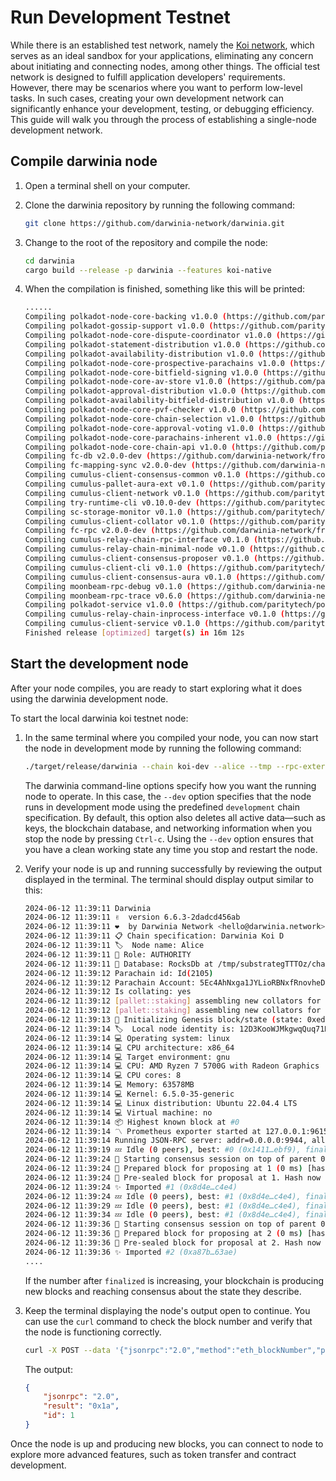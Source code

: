 # Run Development Testnet

While there is an established test network, namely the [Koi network](./koi.md), which serves as an ideal sandbox for your applications, eliminating any concern about initiating and connecting nodes, among other things. The official test network is designed to fulfill application developers' requirements. However, there may be scenarios where you want to perform low-level tasks. In such cases, creating your own development network can significantly enhance your development, testing, or debugging efficiency. This guide will walk you through the process of establishing a single-node development network.

## Compile darwinia node

1. Open a terminal shell on your computer.
2. Clone the darwinia repository by running the following command:
    
    ```bash
    git clone https://github.com/darwinia-network/darwinia.git
    ```
    
3. Change to the root of the repository and compile the node:
    
    ```bash
    cd darwinia
    cargo build --release -p darwinia --features koi-native
    ```
    
4. When the compilation is finished, something like this will be printed:
    
    ```bash
    ......
    Compiling polkadot-node-core-backing v1.0.0 (https://github.com/paritytech/polkadot-sdk?branch=release-polkadot-v1.1.0#c8d2251c)
    Compiling polkadot-gossip-support v1.0.0 (https://github.com/paritytech/polkadot-sdk?branch=release-polkadot-v1.1.0#c8d2251c)
    Compiling polkadot-node-core-dispute-coordinator v1.0.0 (https://github.com/paritytech/polkadot-sdk?branch=release-polkadot-v1.1.0#c8d2251c)
    Compiling polkadot-statement-distribution v1.0.0 (https://github.com/paritytech/polkadot-sdk?branch=release-polkadot-v1.1.0#c8d2251c)
    Compiling polkadot-availability-distribution v1.0.0 (https://github.com/paritytech/polkadot-sdk?branch=release-polkadot-v1.1.0#c8d2251c)
    Compiling polkadot-node-core-prospective-parachains v1.0.0 (https://github.com/paritytech/polkadot-sdk?branch=release-polkadot-v1.1.0#c8d2251c)
    Compiling polkadot-node-core-bitfield-signing v1.0.0 (https://github.com/paritytech/polkadot-sdk?branch=release-polkadot-v1.1.0#c8d2251c)
    Compiling polkadot-node-core-av-store v1.0.0 (https://github.com/paritytech/polkadot-sdk?branch=release-polkadot-v1.1.0#c8d2251c)
    Compiling polkadot-approval-distribution v1.0.0 (https://github.com/paritytech/polkadot-sdk?branch=release-polkadot-v1.1.0#c8d2251c)
    Compiling polkadot-availability-bitfield-distribution v1.0.0 (https://github.com/paritytech/polkadot-sdk?branch=release-polkadot-v1.1.0#c8d2251c)
    Compiling polkadot-node-core-pvf-checker v1.0.0 (https://github.com/paritytech/polkadot-sdk?branch=release-polkadot-v1.1.0#c8d2251c)
    Compiling polkadot-node-core-chain-selection v1.0.0 (https://github.com/paritytech/polkadot-sdk?branch=release-polkadot-v1.1.0#c8d2251c)
    Compiling polkadot-node-core-approval-voting v1.0.0 (https://github.com/paritytech/polkadot-sdk?branch=release-polkadot-v1.1.0#c8d2251c)
    Compiling polkadot-node-core-parachains-inherent v1.0.0 (https://github.com/paritytech/polkadot-sdk?branch=release-polkadot-v1.1.0#c8d2251c)
    Compiling polkadot-node-core-chain-api v1.0.0 (https://github.com/paritytech/polkadot-sdk?branch=release-polkadot-v1.1.0#c8d2251c)
    Compiling fc-db v2.0.0-dev (https://github.com/darwinia-network/frontier?branch=polkadot-v1.1.0-patch#a562b665)
    Compiling fc-mapping-sync v2.0.0-dev (https://github.com/darwinia-network/frontier?branch=polkadot-v1.1.0-patch#a562b665)
    Compiling cumulus-client-consensus-common v0.1.0 (https://github.com/paritytech/polkadot-sdk?branch=release-polkadot-v1.1.0#c8d2251c)
    Compiling cumulus-pallet-aura-ext v0.1.0 (https://github.com/paritytech/polkadot-sdk?branch=release-polkadot-v1.1.0#c8d2251c)
    Compiling cumulus-client-network v0.1.0 (https://github.com/paritytech/polkadot-sdk?branch=release-polkadot-v1.1.0#c8d2251c)
    Compiling try-runtime-cli v0.10.0-dev (https://github.com/paritytech/polkadot-sdk?branch=release-polkadot-v1.1.0#c8d2251c)
    Compiling sc-storage-monitor v0.1.0 (https://github.com/paritytech/polkadot-sdk?branch=release-polkadot-v1.1.0#c8d2251c)
    Compiling cumulus-client-collator v0.1.0 (https://github.com/paritytech/polkadot-sdk?branch=release-polkadot-v1.1.0#c8d2251c)
    Compiling fc-rpc v2.0.0-dev (https://github.com/darwinia-network/frontier?branch=polkadot-v1.1.0-patch#a562b665)
    Compiling cumulus-relay-chain-rpc-interface v0.1.0 (https://github.com/paritytech/polkadot-sdk?branch=release-polkadot-v1.1.0#c8d2251c)
    Compiling cumulus-relay-chain-minimal-node v0.1.0 (https://github.com/paritytech/polkadot-sdk?branch=release-polkadot-v1.1.0#c8d2251c)
    Compiling cumulus-client-consensus-proposer v0.1.0 (https://github.com/paritytech/polkadot-sdk?branch=release-polkadot-v1.1.0#c8d2251c)
    Compiling cumulus-client-cli v0.1.0 (https://github.com/paritytech/polkadot-sdk?branch=release-polkadot-v1.1.0#c8d2251c)
    Compiling cumulus-client-consensus-aura v0.1.0 (https://github.com/paritytech/polkadot-sdk?branch=release-polkadot-v1.1.0#c8d2251c)
    Compiling moonbeam-rpc-debug v0.1.0 (https://github.com/darwinia-network/moonbeam?branch=polkadot-v1.1.0#078eff3e)
    Compiling moonbeam-rpc-trace v0.6.0 (https://github.com/darwinia-network/moonbeam?branch=polkadot-v1.1.0#078eff3e)
    Compiling polkadot-service v1.0.0 (https://github.com/paritytech/polkadot-sdk?branch=release-polkadot-v1.1.0#c8d2251c)
    Compiling cumulus-relay-chain-inprocess-interface v0.1.0 (https://github.com/paritytech/polkadot-sdk?branch=release-polkadot-v1.1.0#c8d2251c)
    Compiling cumulus-client-service v0.1.0 (https://github.com/paritytech/polkadot-sdk?branch=release-polkadot-v1.1.0#c8d2251c)
    Finished release [optimized] target(s) in 16m 12s
    ```
    

## Start the development node

After your node compiles, you are ready to start exploring what it does using the darwinia development node.

To start the local darwinia koi testnet node:

1. In the same terminal where you compiled your node, you can now start the node in development mode by running the following command:
    
    ```bash
    ./target/release/darwinia --chain koi-dev --alice --tmp --rpc-external --rpc-cors all
    ```
    
    The darwinia command-line options specify how you want the running node to operate. In this case, the `--dev` option specifies that the node runs in development mode using the predefined `development` chain specification. By default, this option also deletes all active data—such as keys, the blockchain database, and networking information when you stop the node by pressing `Ctrl-c`. Using the `--dev` option ensures that you have a clean working state any time you stop and restart the node.
    
2. Verify your node is up and running successfully by reviewing the output displayed in the terminal. The terminal should display output similar to this:
    
    ```bash
    2024-06-12 11:39:11 Darwinia    
    2024-06-12 11:39:11 ✌️  version 6.6.3-2dadcd456ab    
    2024-06-12 11:39:11 ❤️  by Darwinia Network <hello@darwinia.network>, 2018-2024    
    2024-06-12 11:39:11 📋 Chain specification: Darwinia Koi D    
    2024-06-12 11:39:11 🏷  Node name: Alice    
    2024-06-12 11:39:11 👤 Role: AUTHORITY    
    2024-06-12 11:39:11 💾 Database: RocksDb at /tmp/substrategTTTOz/chains/darwinia-koi-d/db/full    
    2024-06-12 11:39:12 Parachain id: Id(2105)    
    2024-06-12 11:39:12 Parachain Account: 5Ec4AhNxga1JYLioRBNxfRnovheDELVbZTRSnKMgvSVPvNcN    
    2024-06-12 11:39:12 Is collating: yes    
    2024-06-12 11:39:12 [pallet::staking] assembling new collators for new session 0 at #0    
    2024-06-12 11:39:12 [pallet::staking] assembling new collators for new session 1 at #0    
    2024-06-12 11:39:13 🔨 Initializing Genesis block/state (state: 0xed27…e560, header-hash: 0x1411…ebf9)    
    2024-06-12 11:39:14 🏷  Local node identity is: 12D3KooWJMkgwqQuq71NepWoZBsjk3EpZAxHeDdyhUF99zu86rVH    
    2024-06-12 11:39:14 💻 Operating system: linux    
    2024-06-12 11:39:14 💻 CPU architecture: x86_64    
    2024-06-12 11:39:14 💻 Target environment: gnu    
    2024-06-12 11:39:14 💻 CPU: AMD Ryzen 7 5700G with Radeon Graphics    
    2024-06-12 11:39:14 💻 CPU cores: 8    
    2024-06-12 11:39:14 💻 Memory: 63578MB    
    2024-06-12 11:39:14 💻 Kernel: 6.5.0-35-generic    
    2024-06-12 11:39:14 💻 Linux distribution: Ubuntu 22.04.4 LTS    
    2024-06-12 11:39:14 💻 Virtual machine: no    
    2024-06-12 11:39:14 📦 Highest known block at #0    
    2024-06-12 11:39:14 〽️ Prometheus exporter started at 127.0.0.1:9615    
    2024-06-12 11:39:14 Running JSON-RPC server: addr=0.0.0.0:9944, allowed origins=["*"]    
    2024-06-12 11:39:19 💤 Idle (0 peers), best: #0 (0x1411…ebf9), finalized #0 (0x1411…ebf9), ⬇ 0 ⬆ 0    
    2024-06-12 11:39:24 🙌 Starting consensus session on top of parent 0x14110d2746620059805fd18a6047003fcedf6c3f85642c968f7b398536abebf9    
    2024-06-12 11:39:24 🎁 Prepared block for proposing at 1 (0 ms) [hash: 0x7d3ce7da0e2850bc1cbba208f4c408ff5ed4732e3bb363409af5ba73df202cff; parent_hash: 0x1411…ebf9; extrinsics (2): [0xeb54…e7f6, 0x2934…47d2]    
    2024-06-12 11:39:24 🔖 Pre-sealed block for proposal at 1. Hash now 0x8d4eca909342cac95a7d4e4fc40eae0de9a3b781706838aa67a91ee5eb17c4e4, previously 0x7d3ce7da0e2850bc1cbba208f4c408ff5ed4732e3bb363409af5ba73df202cff.    
    2024-06-12 11:39:24 ✨ Imported #1 (0x8d4e…c4e4)    
    2024-06-12 11:39:24 💤 Idle (0 peers), best: #1 (0x8d4e…c4e4), finalized #1 (0x8d4e…c4e4), ⬇ 0 ⬆ 0    
    2024-06-12 11:39:29 💤 Idle (0 peers), best: #1 (0x8d4e…c4e4), finalized #1 (0x8d4e…c4e4), ⬇ 0 ⬆ 0    
    2024-06-12 11:39:34 💤 Idle (0 peers), best: #1 (0x8d4e…c4e4), finalized #1 (0x8d4e…c4e4), ⬇ 0 ⬆ 0    
    2024-06-12 11:39:36 🙌 Starting consensus session on top of parent 0x8d4eca909342cac95a7d4e4fc40eae0de9a3b781706838aa67a91ee5eb17c4e4    
    2024-06-12 11:39:36 🎁 Prepared block for proposing at 2 (0 ms) [hash: 0x65b1fd87b1ba6aa247a232f9f240eba0b44f27b8b61689e60ab6fd7bdbfae65b; parent_hash: 0x8d4e…c4e4; extrinsics (2): [0x2611…0617, 0xe585…ad8d]    
    2024-06-12 11:39:36 🔖 Pre-sealed block for proposal at 2. Hash now 0xa87b9c78352ce2e0f4ba2f2e10043b10b7cc49070ee6274199793b0c465263ae, previously 0x65b1fd87b1ba6aa247a232f9f240eba0b44f27b8b61689e60ab6fd7bdbfae65b.    
    2024-06-12 11:39:36 ✨ Imported #2 (0xa87b…63ae)    
    ....
    ```
    
    If the number after `finalized` is increasing, your blockchain is producing new blocks and reaching consensus about the state they describe.
    
3. Keep the terminal displaying the node's output open to continue. You can use the `curl` command to check the block number and verify that the node is functioning correctly.

    ```bash
    curl -X POST --data '{"jsonrpc":"2.0","method":"eth_blockNumber","params":[],"id":1}' -H "Content-Type: application/json" http://localhost:9944 | jq
    ```

    The output:

    ```json
    {
        "jsonrpc": "2.0",
        "result": "0x1a",
        "id": 1
    }
    ```

Once the node is up and producing new blocks, you can connect to node to explore more advanced features, such as token transfer and contract development.